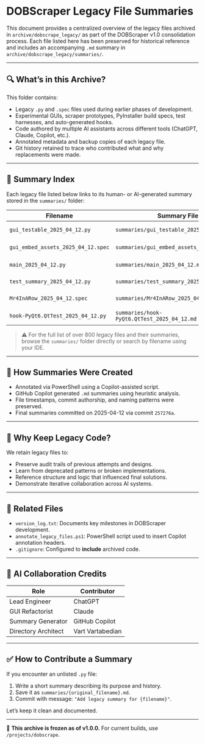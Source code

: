 # DOBScraper Legacy File Summaries

This document provides a centralized overview of the legacy files archived in `archive/dobscrape_legacy/` as part of the DOBScraper v1.0 consolidation process. Each file listed here has been preserved for historical reference and includes an accompanying `.md` summary in `archive/dobscrape_legacy/summaries/`.

---

## 🔍 What’s in this Archive?

This folder contains:

- Legacy `.py` and `.spec` files used during earlier phases of development.
- Experimental GUIs, scraper prototypes, PyInstaller build specs, test harnesses, and auto-generated hooks.
- Code authored by multiple AI assistants across different tools (ChatGPT, Claude, Copilot, etc.).
- Annotated metadata and backup copies of each legacy file.
- Git history retained to trace who contributed what and why replacements were made.

---

## 📁 Summary Index

Each legacy file listed below links to its human- or AI-generated summary stored in the `summaries/` folder:

| Filename                        | Summary File                                      | Description                                               |
|--------------------------------|--------------------------------------------------|-----------------------------------------------------------|
| `gui_testable_2025_04_12.py`   | `summaries/gui_testable_2025_04_12.md`           | Early GUI concept with test harness; deprecated by v1.0.  |
| `gui_embed_assets_2025_04_12.spec` | `summaries/gui_embed_assets_2025_04_12.md`  | Custom PyInstaller spec file to embed assets directly.    |
| `main_2025_04_12.py`           | `summaries/main_2025_04_12.md`                   | An early script to launch scraper + GUI; replaced.        |
| `test_summary_2025_04_12.py`   | `summaries/test_summary_2025_04_12.md`           | Testing logic for `generate_summary_statistics()`         |
| `Mr4InARow_2025_04_12.spec`    | `summaries/Mr4InARow_2025_04_12.md`              | Original build spec for “Mr. 4 in a Row” GUI prototype.   |
| `hook-PyQt6.QtTest_2025_04_12.py` | `summaries/hook-PyQt6.QtTest_2025_04_12.md`  | Auto-generated PyInstaller hook; no longer used.          |

> ⚠️ For the full list of over 800 legacy files and their summaries, browse the `summaries/` folder directly or search by filename using your IDE.

---

## 📜 How Summaries Were Created

- Annotated via PowerShell using a Copilot-assisted script.
- GitHub Copilot generated `.md` summaries using heuristic analysis.
- File timestamps, commit authorship, and naming patterns were preserved.
- Final summaries committed on 2025-04-12 via commit `257276a`.

---

## 🔁 Why Keep Legacy Code?

We retain legacy files to:

- Preserve audit trails of previous attempts and designs.
- Learn from deprecated patterns or broken implementations.
- Reference structure and logic that influenced final solutions.
- Demonstrate iterative collaboration across AI systems.

---

## 🧠 Related Files

- `version_log.txt`: Documents key milestones in DOBScraper development.
- `annotate_legacy_files.ps1`: PowerShell script used to insert Copilot annotation headers.
- `.gitignore`: Configured to **include** archived code.

---

## 🤝 AI Collaboration Credits

| Role                | Contributor            |
|---------------------|------------------------|
| Lead Engineer        | ChatGPT                |
| GUI Refactorist      | Claude                 |
| Summary Generator    | GitHub Copilot         |
| Directory Architect  | Vart Vartabedian       |

---

## ✅ How to Contribute a Summary

If you encounter an unlisted `.py` file:

1. Write a short summary describing its purpose and history.
2. Save it as `summaries/{original_filename}.md`.
3. Commit with message: `"Add legacy summary for {filename}"`.

Let’s keep it clean and documented.

---

📁 **This archive is frozen as of v1.0.0.** For current builds, use `/projects/dobscrape`.

